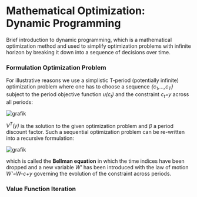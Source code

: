 # Mathematical Optimization: Dynamic Programming
Brief introduction to dynamic programming, which is a mathematical optimization method and used to simplify optimization problems with infinite horizon by breaking it down into a sequence of decisions over time.

### Formulation Optimization Problem
For illustrative reasons we use a simplistic T-period (potentially infinite) optimization problem where one has to choose a sequence *{c<sub>1</sub>,...,c<sub>T</sub>}* subject to the period objective function *u(c<sub>t</sub>)* and the constraint *c<sub>t</sub>=y* across all periods:

![grafik](https://github.com/user-attachments/assets/a73ca253-0d8c-44de-9037-aae5a96d2a1a)

*V<sup>T</sup>(y)* is the solution to the given optimization problem and *β* a period discount factor. Such a sequential optimization problem can be re-written into a recursive formulation:

![grafik](https://github.com/user-attachments/assets/63820b7c-1f31-4b74-94b9-000432e418a7)

which is called the **Bellman equation** in which the time indices have been dropped and a new variable *W'* has been introduced with the law of motion *W'=W-c+y* governing the evolution of the constraint across periods.




### Value Function Iteration

